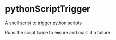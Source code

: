 # pythonScriptTrigger
A shell script to trigger python scripts

Runs the script twice to ensure and mails if a failure.